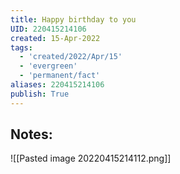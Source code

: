 ```yaml
---
title: Happy birthday to you
UID: 220415214106
created: 15-Apr-2022
tags:
  - 'created/2022/Apr/15'
  - 'evergreen'
  - 'permanent/fact'
aliases: 220415214106
publish: True
---
```

## Notes:
![[Pasted image 20220415214112.png]]
